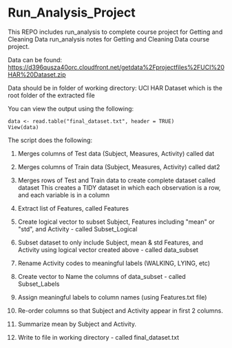 # Run_Analysis_Project
This REPO includes run_analysis to complete course project for Getting and Cleaning Data
run_analysis notes for Getting and Cleaning Data course project. 

Data can be found: 
	https://d396qusza40orc.cloudfront.net/getdata%2Fprojectfiles%2FUCI%20HAR%20Dataset.zip

Data should be in folder of working directory: UCI HAR Dataset which is the root folder of the extracted file

You can view the output using the following:

	data <- read.table("final_dataset.txt", header = TRUE) 
	View(data)


The script does the following:

1. Merges columns of Test data (Subject, Measures, Activity) called dat

2. Merges columns of Train data (Subject, Measures, Activity) called dat2

3. Merges rows of Test and Train data to create complete dataset called dataset
	  This creates a TIDY dataset in which each observation is a row, and each variable is in a column

4. Extract list of Features, called Features

5. Create logical vector to subset Subject, Features including "mean" or "std", and Activity -  called Subset_Logical

6. Subset dataset to only include Subject, mean & std Features, and Activity using logical vector created above - called data_subset

7. Rename Activity codes to meaningful labels (WALKING, LYING, etc)

8. Create vector to Name the columns of data_subset - called Subset_Labels

9. Assign meaningful labels to column names (using Features.txt file)

10. Re-order columns so that Subject and Activity appear in first 2 columns.

11. Summarize mean by Subject and Activity. 

12. Write to file in working directory - called final_dataset.txt
